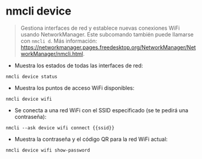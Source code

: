 # nmcli device

> Gestiona interfaces de red y establece nuevas conexiones WiFi usando NetworkManager.
> Este subcomando también puede llamarse con `nmcli d`.
> Más información: <https://networkmanager.pages.freedesktop.org/NetworkManager/NetworkManager/nmcli.html>.

- Muestra los estados de todas las interfaces de red:

`nmcli device status`

- Muestra los puntos de acceso WiFi disponibles:

`nmcli device wifi`

- Se conecta a una red WiFi con el SSID especificado (se te pedirá una contraseña):

`nmcli --ask device wifi connect {{ssid}}`

- Muestra la contraseña y el código QR para la red WiFi actual:

`nmcli device wifi show-password`
